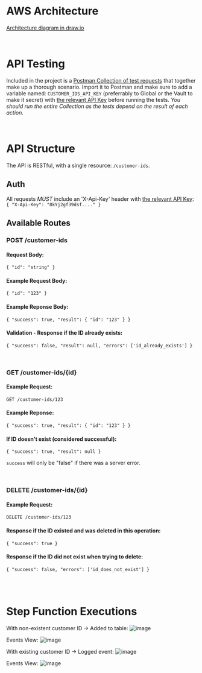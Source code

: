 # AWS Architecture

[Architecture diagram in draw.io](https://viewer.diagrams.net/?tags=%7B%7D&lightbox=1&target=blank&highlight=0000ff&layers=1&nav=1&title=CloudZone%20Home%20Assignment.drawio&dark=auto#Uhttps%3A%2F%2Fdrive.google.com%2Fuc%3Fid%3D1mcz2JSAvQmMJKzFc-qkScpcbi738MHAA%26export%3Ddownload)

<br>

# API Testing

Included in the project is a [Postman Collection of test requests](lambda/api/tests/CloudZone%20Home%20Assignment.postman_collection.json) that together make up a thorough scenario.
Import it to Postman and make sure to add a variable named: `CUSTOMER_IDS_API_KEY` (preferrably to Global or the Vault to make it secret) with [the relevant API Key](https://il-central-1.console.aws.amazon.com/apigateway/main/api-keys/572sgfvql5?api=unselected&region=il-central-1) before running the tests.
*You should run the entire Collection as the tests depend on the result of each action*.

<br>

# API Structure

The API is RESTful, with a single resource: `/customer-ids`.

## Auth

All requests *MUST* include an 'X-Api-Key' header with [the relevant API Key](https://il-central-1.console.aws.amazon.com/apigateway/main/api-keys/572sgfvql5?api=unselected&region=il-central-1):
`{ "X-Api-Key": "8kYj2gf39dsf...." }`

## Available Routes

### POST /customer-ids

#### Request Body:
`{ "id": "string" }`

#### Example Request Body:
`{ "id": "123" }`

#### Example Reponse Body:
`{ "success": true, "result": { "id": "123" } }`

#### Validation - Response if the ID already exists:
`{ "success": false, "result": null, "errors": ['id_already_exists'] }`

<br>

### GET /customer-ids/{id}

#### Example Request:
`GET /customer-ids/123`

#### Example Reponse:
`{ "success": true, "result": { "id": "123" } }`

#### If ID doesn't exist (considered successful):
`{ "success": true, "result": null }`

`success` will only be "false" if there was a server error.

<br>

### DELETE /customer-ids/{id}

#### Example Request:
`DELETE /customer-ids/123`

#### Response if the ID existed and was deleted in this operation:
`{ "success": true }`

#### Response if the ID did not exist when trying to delete:
`{ "success": false, "errors": ['id_does_not_exist'] }`

<br><br>

# Step Function Executions

With non-existent customer ID -> Added to table:
![image](https://i.ibb.co/1t1zryFQ/Screenshot-2025-09-28-at-7-48-11.png)

Events View:
![image](https://i.ibb.co/xKH0x1D2/Screenshot-2025-09-28-at-7-48-29.png)

With existing customer ID -> Logged event:
![image](https://i.ibb.co/yFGCMrgG/Screenshot-2025-09-28-at-7-48-48.png)

Events View:
![image](https://i.ibb.co/yBVT2ZFj/Screenshot-2025-09-28-at-7-49-01.png)
